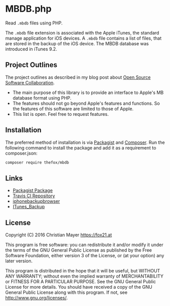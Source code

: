 # MBDB.php

Read `.mbdb` files using PHP.

The `.mbdb` file extension is associated with the Apple iTunes, the standard manage application for iOS devices. A `.mbdb` file contains a list of files, that are stored in the backup of the iOS device. The MBDB database was introduced in iTunes 9.2.

## Project Outlines

The project outlines as described in my blog post about [Open Source Software Collaboration](https://blog.fox21.at/2019/02/21/open-source-software-collaboration.html).

- The main purpose of this library is to provide an interface to Apple's MB database format using PHP.
- The features should not go beyond Apple's features and functions. So the features of this software are limited to those of Apple.
- This list is open. Feel free to request features.

## Installation

The preferred method of installation is via [Packagist](https://packagist.org/packages/thefox/mbdb) and [Composer](https://getcomposer.org/). Run the following command to install the package and add it as a requirement to composer.json:

```bash
composer require thefox/mbdb
```

## Links

- [Packagist Package](https://packagist.org/packages/thefox/mbdb)
- [Travis CI Repository](https://travis-ci.org/TheFox/mbdb.php)
- [iphonebackupbrowser](https://code.google.com/p/iphonebackupbrowser/wiki/MbdbMbdxFormat)
- [ITunes_Backup](http://theiphonewiki.com/wiki/ITunes_Backup)

## License

Copyright (C) 2016 Christian Mayer <https://fox21.at>

This program is free software: you can redistribute it and/or modify it under the terms of the GNU General Public License as published by the Free Software Foundation, either version 3 of the License, or (at your option) any later version.

This program is distributed in the hope that it will be useful, but WITHOUT ANY WARRANTY; without even the implied warranty of MERCHANTABILITY or FITNESS FOR A PARTICULAR PURPOSE. See the GNU General Public License for more details. You should have received a copy of the GNU General Public License along with this program. If not, see <http://www.gnu.org/licenses/>.
